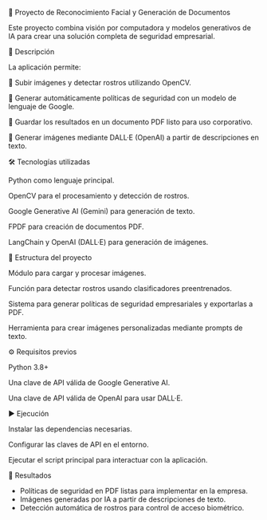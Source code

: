 📌 Proyecto de Reconocimiento Facial y Generación de Documentos

Este proyecto combina visión por computadora y modelos generativos de IA para crear una solución completa de seguridad empresarial.

🚀 Descripción

La aplicación permite:

📂 Subir imágenes y detectar rostros utilizando OpenCV.

🤖 Generar automáticamente políticas de seguridad con un modelo de lenguaje de Google.

📝 Guardar los resultados en un documento PDF listo para uso corporativo.

🎨 Generar imágenes mediante DALL·E (OpenAI) a partir de descripciones en texto.

🛠️ Tecnologías utilizadas

Python como lenguaje principal.

OpenCV para el procesamiento y detección de rostros.

Google Generative AI (Gemini) para generación de texto.

FPDF para creación de documentos PDF.

LangChain y OpenAI (DALL·E) para generación de imágenes.

📂 Estructura del proyecto

Módulo para cargar y procesar imágenes.

Función para detectar rostros usando clasificadores preentrenados.

Sistema para generar políticas de seguridad empresariales y exportarlas a PDF.

Herramienta para crear imágenes personalizadas mediante prompts de texto.

⚙️ Requisitos previos

Python 3.8+

Una clave de API válida de Google Generative AI.

Una clave de API válida de OpenAI para usar DALL·E.

▶️ Ejecución

Instalar las dependencias necesarias.

Configurar las claves de API en el entorno.

Ejecutar el script principal para interactuar con la aplicación.

📑 Resultados
- Políticas de seguridad en PDF listas para implementar en la empresa.
- Imágenes generadas por IA a partir de descripciones de texto.
- Detección automática de rostros para control de acceso biométrico.
